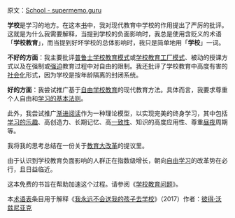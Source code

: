 原文：[School - supermemo.guru](https://supermemo.guru/wiki/School)

**学校**是学习的地方。在这本[书](https://supermemo.guru/wiki/Problem_of_schooling)中，我对现代教育中学校的作用提出了严厉的批评。这就是为什么我需要解释，当提到学校的负面影响时，我总是使用含贬义的术语「**学校教育**」，而当提到好坏学校的总体影响时，我只是简单地用「**学校**」一词。

**不好的方面**：我主要批评[普鲁士学校教育模式](https://en.wikipedia.org/wiki/Prussian_education_system)或[学校教育工厂模式](https://supermemo.guru/wiki/Factory_model_of_schooling)、被动的授课方式以及在强制或[强迫](https://supermemo.guru/wiki/Coercive_learning)教育过程中对自由的限制。我还批评了学校教育中高度有害的[社会化](https://supermemo.guru/wiki/Optimal_socialization)形式，因为学校是按年龄隔离的封闭系统。

**好的方面**：我尝试推广基于[自由学校教育](https://supermemo.guru/wiki/Free_learning)的现代教育方法。具体而言，我要求尊重个人自由和[学习的基本法则](https://supermemo.guru/wiki/Fundamental_law_of_learning)。

此外，我尝试推广[渐进阅读](https://supermemo.guru/wiki/Incremental_reading)作为一种理论模型，以实现完美的终身学习，其中包括[学习的乐趣](https://supermemo.guru/wiki/Pleasure_of_learning)、高创造力、长期记忆、高[一致性](https://supermemo.guru/wiki/Coherence)、知识的高度应用性、尊重[昼夜](https://supermemo.guru/wiki/Circadian)周期等。

我将我的思考总结在一份关于[教育大改革](https://supermemo.guru/wiki/Education_Reform)的提议里。

由于认识到学校教育负面影响的人群正在指数级增长，朝向[自由学习](https://supermemo.guru/wiki/Free_learning)的改革势在必行，且日益临近。

这本免费的书旨在帮助加速这个过程。请参阅《[学校教育问题](https://supermemo.guru/wiki/Problem_of_schooling)》。

本[术语表](https://supermemo.guru/wiki/Glossary)条目用于解释《[我永远不会送我的孩子去学校](https://supermemo.guru/wiki/Problem_of_Schooling)》（2017）作者：[彼得·沃兹尼亚克](https://supermemo.guru/wiki/Piotr_Wozniak)